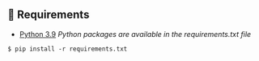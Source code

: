 ## 📜 Requirements

- [Python 3.9](https://www.python.org/downloads) *Python packages are available in the requirements.txt file*
```
$ pip install -r requirements.txt
```
